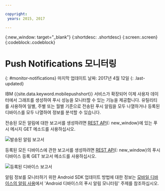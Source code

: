 ```yaml
---

copyright:
 years: 2015, 2017

---
```


{:new_window: target="_blank"}
{:shortdesc: .shortdesc}
{:screen:.screen}
{:codeblock:.codeblock}

# Push Notifications 모니터링 
{: #monitor-notifications}
마지막 업데이트 날짜: 2017년 4월 12일
{: .last-updated}


IBM {{site.data.keyword.mobilepushshort}} 서비스가 확장되어 이제 사용자 데이터에서 그래프를 생성하여 푸시 성능을 모니터할 수 있는 기능을 제공합니다. 유틸리티를 사용하여 일별, 주별 또는 월별 기준으로 전송된 푸시 알림을 모두 나열하거나 등록된 디바이스를 모두 나열하여 정보를 분석할 수 있습니다. 

전송된 모든 알림에 대한 보고서를 생성하려면 [REST API](https://mobile.{DomainName}/imfpush/){: new_window}에 있는 푸시 메시지 GET 메소드를 사용하십시오.  

![발송된 알림 보고서](images/monitoring_messages.jpg)


등록된 모든 디바이스에 관한 보고서를 생성하려면 [REST API](https://mobile.{DomainName}/imfpush/){: new_window}의 푸시 디바이스 등록 GET 보고서 메소드를 사용하십시오. 

![등록된 디바이스 보고서](images/monitoring_devices.jpg)

알림 정보를 모니터하기 위한 Android SDK 업데이트 방법에 대한 정보는 [모바일 디바이스의 알림 사용](c_enable_push.html)에서 'Android 디바이스의 푸시 알림 모니터링' 주제를 참조하십시오. 


 
